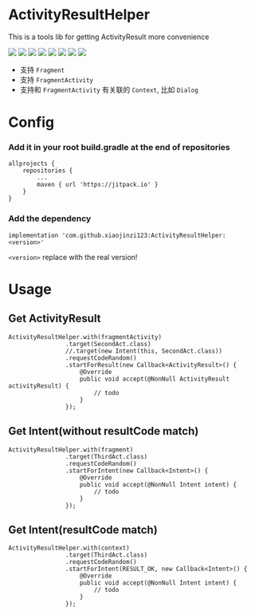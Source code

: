 # ActivityResultHelper
This is a tools lib for getting ActivityResult more convenience

[![](https://img.shields.io/github/release/xiaojinzi123/ActivityResultHelper.svg?label=JitPack&color=%233fcd12)](https://jitpack.io/#xiaojinzi123/ActivityResultHelper)
[![](https://img.shields.io/github/release/xiaojinzi123/ActivityResultHelper.svg?label=JitPack-AndroidX&color=%233fcd12)](https://jitpack.io/#xiaojinzi123/ActivityResultHelper)
[![](https://img.shields.io/github/release/xiaojinzi123/ActivityResultHelper.svg?label=Release)](https://github.com/xiaojinzi123/ActivityResultHelper/releases)
[![](https://img.shields.io/github/tag/xiaojinzi123/ActivityResultHelper.svg?label=Tag)](https://github.com/xiaojinzi123/ActivityResultHelper/releases)
![](https://img.shields.io/github/last-commit/xiaojinzi123/ActivityResultHelper/develop.svg?label=Last%20Commit)
![](https://img.shields.io/github/repo-size/xiaojinzi123/ActivityResultHelper.svg)
![](https://img.shields.io/github/languages/code-size/xiaojinzi123/ActivityResultHelper.svg)
![](https://img.shields.io/github/license/xiaojinzi123/ActivityResultHelper.svg)

- 支持 `Fragment`
- 支持 `FragmentActivity`
- 支持和 `FragmentActivity` 有关联的 `Context`, 比如 `Dialog`

# Config

### Add it in your root build.gradle at the end of repositories

```
allprojects {
    repositories {
        ...
        maven { url 'https://jitpack.io' }
    }
}
```

### Add the dependency

```
implementation 'com.github.xiaojinzi123:ActivityResultHelper:<version>'
```

`<version>` replace with the real version!

# Usage

## Get ActivityResult

```
ActivityResultHelper.with(fragmentActivity)
                .target(SecondAct.class)
                //.target(new Intent(this, SecondAct.class))
                .requestCodeRandom()
                .startForResult(new Callback<ActivityResult>() {
                    @Override
                    public void accept(@NonNull ActivityResult activityResult) {
                        // todo
                    }
                });
```

## Get Intent(without resultCode match)

```
ActivityResultHelper.with(fragment)
                .target(ThirdAct.class)
                .requestCodeRandom()
                .startForIntent(new Callback<Intent>() {
                    @Override
                    public void accept(@NonNull Intent intent) {
                        // todo
                    }
                });
```

## Get Intent(resultCode match)

```
ActivityResultHelper.with(context)
                .target(ThirdAct.class)
                .requestCodeRandom()
                .startForIntent(RESULT_OK, new Callback<Intent>() {
                    @Override
                    public void accept(@NonNull Intent intent) {
                        // todo
                    }
                });
```